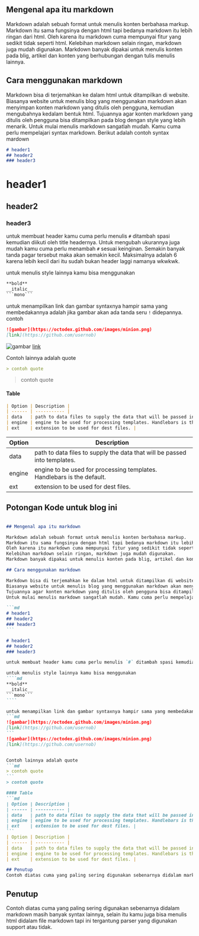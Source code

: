 ## Mengenal apa itu markdown

Markdown adalah sebuah format untuk menulis konten berbahasa markup.
Markdown itu sama fungsinya dengan html tapi bedanya markdown itu lebih ringan dari html.
Oleh karena itu markdown cuma mempunyai fitur yang sedikit tidak seperti html.
Kelebihan markdown selain ringan, markdown juga mudah digunakan.
Markdown banyak dipakai untuk menulis konten pada blig, artikel dan konten yang berhubungan dengan tulis menulis lainnya.

## Cara menggunakan markdown

Markdown bisa di terjemahkan ke dalam html untuk ditampilkan di website.
Biasanya website untuk menulis blog yang menggunakan markdown akan menyimpan konten markdown yang ditulis oleh pengguna, kemudian mengubahnya kedalam bentuk html.
Tujuannya agar konten markdown yang ditulis oleh pengguna bisa ditampilkan pada blog dengan style yang lebih menarik.
Untuk mulai menulis markdown sangatlah mudah. Kamu cuma perlu mempelajari syntax markdown. Berikut adalah contoh syntax mardown

```md
# header1
## header2
### header3
```

# header1
## header2
### header3

untuk membuat header kamu cuma perlu menulis `#` ditambah spasi kemudian diikuti oleh title headernya. Untuk mengubah ukurannya juga mudah kamu cuma perlu menambah `#` sesuai keinginan. Semakin banyak tanda pagar tersebut maka akan semakin kecil. Maksimalnya adalah 6 karena lebih kecil dari itu sudah bukan header laggi namanya wkwkwk.

untuk menulis style lainnya kamu bisa menggunakan
````md
**bold**
__italic__
```mono```
````

untuk menampilkan link dan gambar syntaxnya hampir sama yang membedakannya adalah jika gambar akan ada tanda seru `!` didepannya. contoh
```md
![gambar](https://octodex.github.com/images/minion.png)
[link](https://github.com/usernob)
```
![gambar](https://octodex.github.com/images/minion.png)
[link](https://github.com/usernob)


Contoh lainnya adalah quote
```md
> contoh quote
```
> contoh quote

#### Table
```md
| Option | Description |
| ------ | ----------- |
| data   | path to data files to supply the data that will be passed into templates. |
| engine | engine to be used for processing templates. Handlebars is the default. |
| ext    | extension to be used for dest files. |
```
| Option | Description |
| ------ | ----------- |
| data   | path to data files to supply the data that will be passed into templates. |
| engine | engine to be used for processing templates. Handlebars is the default. |
| ext    | extension to be used for dest files. |

## Potongan Kode untuk blog ini
`````md

## Mengenal apa itu markdown

Markdown adalah sebuah format untuk menulis konten berbahasa markup.
Markdown itu sama fungsinya dengan html tapi bedanya markdown itu lebih ringan dari html.
Oleh karena itu markdown cuma mempunyai fitur yang sedikit tidak seperti html.
Kelebihan markdown selain ringan, markdown juga mudah digunakan.
Markdown banyak dipakai untuk menulis konten pada blig, artikel dan konten yang berhubungan dengan tulis menulis lainnya.

## Cara menggunakan markdown

Markdown bisa di terjemahkan ke dalam html untuk ditampilkan di website.
Biasanya website untuk menulis blog yang menggunakan markdown akan menyimpan konten markdown yang ditulis oleh pengguna, kemudian mengubahnya kedalam bentuk html.
Tujuannya agar konten markdown yang ditulis oleh pengguna bisa ditampilkan pada blog dengan style yang lebih menarik.
Untuk mulai menulis markdown sangatlah mudah. Kamu cuma perlu mempelajari syntax markdown. Berikut adalah contoh syntax mardown

```md
# header1
## header2
### header3
```

# header1
## header2
### header3

untuk membuat header kamu cuma perlu menulis `#` ditambah spasi kemudian diikuti oleh title headernya. Untuk mengubah ukurannya juga mudah kamu cuma perlu menambah `#` sesuai keinginan. Semakin banyak tanda pagar tersebut maka akan semakin kecil. Maksimalnya adalah 6 karena lebih kecil dari itu sudah bukan header laggi namanya wkwkwk.

untuk menulis style lainnya kamu bisa menggunakan
````md
**bold**
__italic__
```mono```
````

untuk menampilkan link dan gambar syntaxnya hampir sama yang membedakannya adalah jika gambar akan ada tanda seru `!` didepannya. contoh
```md
![gambar](https://octodex.github.com/images/minion.png)
[link](https://github.com/usernob)
```
![gambar](https://octodex.github.com/images/minion.png)
[link](https://github.com/usernob)


Contoh lainnya adalah quote
```md
> contoh quote
```
> contoh quote

#### Table
```md
| Option | Description |
| ------ | ----------- |
| data   | path to data files to supply the data that will be passed into templates. |
| engine | engine to be used for processing templates. Handlebars is the default. |
| ext    | extension to be used for dest files. |
```
| Option | Description |
| ------ | ----------- |
| data   | path to data files to supply the data that will be passed into templates. |
| engine | engine to be used for processing templates. Handlebars is the default. |
| ext    | extension to be used for dest files. |

## Penutup
Contoh diatas cuma yang paling sering digunakan sebenarnya didalam markdown masih banyak syntax lainnya, selain itu kamu juga bisa menulis html didalam file markdown tapi ini tergantung parser yang digunakan support atau tidak.

`````

## Penutup
Contoh diatas cuma yang paling sering digunakan sebenarnya didalam markdown masih banyak syntax lainnya, selain itu kamu juga bisa menulis html didalam file markdown tapi ini tergantung parser yang digunakan support atau tidak.

